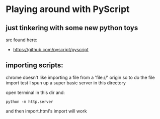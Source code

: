 # Playing around with PyScript

## just tinkering with some new python toys

src found here:
* https://github.com/pyscript/pyscript

## importing scripts:
chrome doesn't like importing a file from a 'file://' origin so to do the file import test I spun up a super basic server in this directory

open terminal in this dir and:
```
python -m http.server
```
and then import.html's import will work
